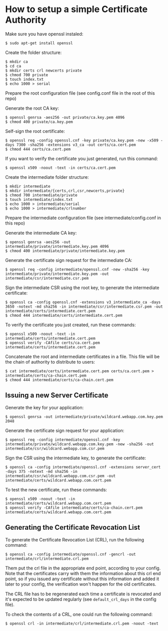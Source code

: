 # How to setup a simple Certificate Authority

Make sure you have openssl instaled:

```
$ sudo apt-get install openssl
```

Create the folder structure:

```
$ mkdir ca
$ cd ca
$ mkdir certs crl newcerts private
$ chmod 700 private
$ touch index.txt
$ echo 1000 > serial
```

Prepare the root configuration file (see config.conf file in the root of this repo)

Generate the root CA key:

```
$ openssl genrsa -aes256 -out private/ca.key.pem 4096
$ chmod 400 private/ca.key.pem
```

Self-sign the root certificate:

```
$ openssl req -config openssl.cnf -key private/ca.key.pem -new -x509 -days 7300 -sha256 -extensions v3_ca -out certs/ca.cert.pem
$ chmod 444 certs/ca.cert.pem
```

If you want to verify the certificate you just generated, run this command:

```
$ openssl x509 -noout -text -in certs/ca.cert.pem
```

Create the intermediate folder structure:

```
$ mkdir intermediate
$ mkdir intermediate/{certs,crl,csr,newcerts,private}
$ chmod 700 intermediate/private
$ touch intermediate/index.txt
$ echo 1000 > intermediate/serial
$ echo 1000 > intermediate/crlnumber
```

Prepare the intermediate configuration file (see intermediate/config.conf in this repo)

Generate the intermediate CA key:

```
$ openssl genrsa -aes256 -out intermediate/private/intermediate.key.pem 4096
$ chmod 400 intermediate/private/intermediate.key.pem
```

Generate the certificate sign request for the intermediate CA:

```
$ openssl req -config intermediate/openssl.cnf -new -sha256 -key intermediate/private/intermediate.key.pem -out intermediate/csr/intermediate.csr.pem
```

Sign the intermediate CSR using the root key, to generate the intermediate certificate:

```
$ openssl ca -config openssl.cnf -extensions v3_intermediate_ca -days 3650 -notext -md sha256 -in intermediate/csr/intermediate.csr.pem -out intermediate/certs/intermediate.cert.pem
$ chmod 444 intermediate/certs/intermediate.cert.pem
```

To verify the certificate you just created, run these commands:

```
$ openssl x509 -noout -text -in intermediate/certs/intermediate.cert.pem
$ openssl verify -CAfile certs/ca.cert.pem intermediate/certs/intermediate.cert.pem
```

Concatenate the root and intermediate certificates in a file. This file will be the chain of authority to distribute to users:

```
$ cat intermediate/certs/intermediate.cert.pem certs/ca.cert.pem > intermediate/certs/ca-chain.cert.pem
$ chmod 444 intermediate/certs/ca-chain.cert.pem
```

## Issuing a new Server Certificate

Generate the key for your application:

```
$ openssl genrsa -out intermediate/private/wildcard.webapp.com.key.pem 2048
```

Generate the certificate sign request for your application:

```
$ openssl req -config intermediate/openssl.cnf -key intermediate/private/wildcard.webapp.com.key.pem -new -sha256 -out intermediate/csr/wildcard.webapp.com.csr.pem
```

Sign the CSR using the intermediate key, to generate the certificate:

```
$ openssl ca -config intermediate/openssl.cnf -extensions server_cert -days 375 -notext -md sha256 -in intermediate/csr/wildcard.webapp.com.csr.pem -out intermediate/certs/wildcard.webapp.com.cert.pem
```

To test the new certificate, run these commands:

```
$ openssl x509 -noout -text -in intermediate/certs/wildcard.webapp.com.cert.pem
$ openssl verify -CAfile intermediate/certs/ca-chain.cert.pem intermediate/certs/wildcard.webapp.com.cert.pem
```

## Generating the Certificate Revocation List

To generate the Certificate Revocation List (CRL), run the following command:

```
$ openssl ca -config intermediate/openssl.cnf -gencrl -out intermediate/crl/intermediate.crl.pem
```

Them put the crl file in the appropriate end point, according to your config.
Note that the certificates carry with them the information about this crl
end point, so if you issued any certificate without this information and added
it later to your config, the verification won't happen for the old certificates.

The CRL file has to be regenerated each time a certificate is revocated and
it's expected to be updated regularly (see `default_crl_days` in the config file).

To check the contents of a CRL, one could run the following command:

```
$ openssl crl -in intermediate/crl/intermediate.crl.pem -noout -text
```

